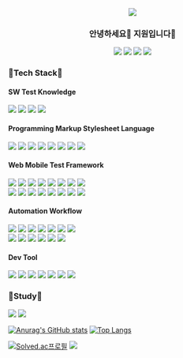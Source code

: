 
<div align="center">
<img src="https://capsule-render.vercel.app/api?type=Slice&color=0:00DBDE,100:FC00FF&height=80&section=header&text=SWQAJiwonSDET%20&fontSize=60&fontColor=000000&animation=twinkling" />
  <h3>안녕하세요👋 지원입니다🙂</h3>

  <p>
   <a href="https://hits.seeyoufarm.com"><img src="https://hits.seeyoufarm.com/api/count/incr/badge.svg?url=https%3A%2F%2Fgithub.com%2FJiveloper%2F&count_bg=%23005FFF&title_bg=%23000000&icon=github.svg&icon_color=%23FFFFFF&title=hits&edge_flat=true"/></a>
  <a href="https://brunch.co.kr/@jiwonleeqa" target="_blank"><img src="https://img.shields.io/badge/Tech_Blog-1DB954?style=flat-square&logo=CodersRank&logoColor=white"/></a>
  <a href="https://www.linkedin.com/in/jiwon3027/" target="_blank"><img src="https://img.shields.io/badge/JiwonLee-0A66C2?style=flat-square&logo=Linkedin&logoColor=white"/></a>
  <a href="easyone.jio@gmail.com" target="_blank"><img src="https://img.shields.io/badge/easyone.jio@gmail.com-EA4335?style=flat-square&logo=Gmail&logoColor=white"/></a>
</p>
  </div>
  <h3>🤖Tech Stack🤖</h3>
  <h4>SW Test Knowledge</h4>
  <p>
  <img src="https://img.shields.io/badge/-ISTQB-0068FF?style=flat&logo=s&logoColor=white"/>
  <img src="https://img.shields.io/badge/-ISO29119-0068FF?style=flat&logo=s&logoColor=white"/>
  <img src="https://img.shields.io/badge/-ISO25010-0068FF?style=flat&logo=s&logoColor=white"/>
  <img src="https://img.shields.io/badge/-ISO33063-0068FF?style=flat&logo=s&logoColor=white"/>
  </p>
  <h4>Programming Markup Stylesheet Language</h4>
  <p>
  <img src="https://img.shields.io/badge/-HTML-E34F26?style=flat&logo=HTML5&logoColor=white"/>
  <img src="https://img.shields.io/badge/-CSS-1572B6?style=flat&logo=CSS3&logoColor=white"/>
  <img src="https://img.shields.io/badge/-JavaScript-F7DF1E?style=flat&logo=JavaScript&logoColor=white"/>
  <img src="https://img.shields.io/badge/-TypeScript-3178C6?style=flat&logo=TypeScript&logoColor=white"/>
  <img src="https://img.shields.io/badge/-Python-3776AB?style=flat&logo=Python&logoColor=white"/>
  <img src="https://img.shields.io/badge/-Kotlin-7F52FF?style=flat&logo=Kotlin&logoColor=white"/>
  <img src="https://img.shields.io/badge/-Dart-0175C2?style=flat&logo=Dart&logoColor=white"/>
  <img src="https://img.shields.io/badge/-Java-007396?style=flat&logo=Java&logoColor=white"/>
  </p>
  <h4>Web Mobile Test Framework </h4>
  <p>
  <img src="https://img.shields.io/badge/-WebdriverIO-EA5906?style=flat&logo=WebdriverIO&logoColor=white"/>
  <img src="https://img.shields.io/badge/-Selenium-43B02A?style=flat&logo=Selenium&logoColor=white"/>
  <img src="https://img.shields.io/badge/-Puppeteer-40B5A4?style=flat&logo=Puppeteer&logoColor=white"/>
  <img src="https://img.shields.io/badge/-Playwright-2EAD33?style=flat&logo=Playwright&logoColor=white"/>
  <img src="https://img.shields.io/badge/-Cypress-17202C?style=flat&logo=Cypress&logoColor=white"/>
  <img src="https://img.shields.io/badge/-k6-7D64FF?style=flat&logo=k6&logoColor=white"/>
  <img src="https://img.shields.io/badge/-TestCafe-36B6E5?style=flat&logo=TestCafe&logoColor=white"/>
  <img src="https://img.shields.io/badge/-Pytest-0A9EDC?style=flat&logo=Pytest&logoColor=white"/>
  <br>
  <img src="https://img.shields.io/badge/-Jest-C21325?style=flat&logo=Jest&logoColor=white"/>
  <img src="https://img.shields.io/badge/-Mocha-8D6748?style=flat&logo=Mocha&logoColor=white"/>
  <img src="https://img.shields.io/badge/-Jasmine-8A4182?style=flat&logo=Jasmine&logoColor=white"/>
  <img src="https://img.shields.io/badge/-Cucumber-23D96C?style=flat&logo=Cucumber&logoColor=white"/>
  <img src="https://img.shields.io/badge/-JUnit5-25A162?style=flat&logo=JUnit5&logoColor=white"/>
  <img src="https://img.shields.io/badge/-Appium-7E4DD2?style=flat&logo=Appium&logoColor=white"/>
  <img src="https://img.shields.io/badge/-TestNG-FF9800?style=flat&logo=TestNG&logoColor=white"/>
  <img src="https://img.shields.io/badge/-behave-FF6A00?style=flat&logo=behave&logoColor=white"/>
  </p>
  <h4>Automation Workflow</h4>
  <p>
  <img src="https://img.shields.io/badge/-Postman-FF6C37?style=flat&logo=Postman&logoColor=white"/>
  <img src="https://img.shields.io/badge/-Sauce Labs-E2231A?style=flat&logo=Sauce Labs&logoColor=white"/>
  <img src="https://img.shields.io/badge/-BrowserStack-89C967?style=flat&logo=BrowserStack&logoColor=white"/>
  <img src="https://img.shields.io/badge/-GitHub Actions-2088FF?style=flat&logo=GitHub Actions&logoColor=white"/>
  <img src="https://img.shields.io/badge/-Jenkins-D24939?style=flat&logo=Jenkins&logoColor=white"/>
  <img src="https://img.shields.io/badge/-Microsoft Excel-217346?style=flat&logo=Microsoft Excel&logoColor=white"/>
  <img src="https://img.shields.io/badge/-Notion-000000?style=flat&logo=Notion&logoColor=white"/>
  <br>
  <img src="https://img.shields.io/badge/-Jira-0052CC?style=flat&logo=Jira&logoColor=white"/>
  <img src="https://img.shields.io/badge/-Redmine-B32024?style=flat&logo=Redmine&logoColor=white"/>
  <img src="https://img.shields.io/badge/-qtest-00539F?style=flat&logo=qTest&logoColor=white"/>
  <img src="https://img.shields.io/badge/-qase-3D03A7?style=flat&logo=qase&logoColor=white"/>
  <img src="https://img.shields.io/badge/-testrail-428813?style=flat&logo=testrail&logoColor=white"/>
  <img src="https://img.shields.io/badge/-Mantis-83B81A?style=flat&logo=Mantis&logoColor=white"/>
  </p>
  <h4>Dev Tool</h4>
  <p>
  <img src="https://img.shields.io/badge/-IntelliJ IDEA-000000?style=flat&logo=IntelliJ IDEA&logoColor=white"/>
  <img src="https://img.shields.io/badge/-PyCharm-000000?style=flat&logo=PyCharm&logoColor=white"/>
  <img src="https://img.shields.io/badge/-Xcode-147EFB?style=flat&logo=Xcode&logoColor=white"/>
  <img src="https://img.shields.io/badge/-Android Studio-3DDC84?style=flat&logo=Android Studio&logoColor=white"/>
  <img src="https://img.shields.io/badge/-Git-F05032?style=flat&logo=Git&logoColor=white"/>
  <img src="https://img.shields.io/badge/-GitHub-181717?style=flat&logo=GitHub&logoColor=white"/>
  <img src="https://img.shields.io/badge/-VScode-2F80ED?style=flat&logo=VScode&logoColor=white"/>
  </p>
  <h3>🌱Study🌱</h3>
  <img src="https://img.shields.io/badge/-Flutter-02569B?style=flat&logo=Flutter&logoColor=white"/>
  <img src="https://img.shields.io/badge/-Node.js-339933?style=flat&logo=Node.js&logoColor=white"/>
 
<!-- <div align="center"> -->
  
[![Anurag's GitHub stats](https://github-readme-stats.vercel.app/api?username=Jiveloper)](https://github.com/Jiveloper/github-readme-stats)
[![Top Langs](https://github-readme-stats.vercel.app/api/top-langs/?username=Jiveloper)](https://github.com/Jiveloper/github-readme-stats)
  
 [![Solved.ac프로필](http://mazassumnida.wtf/api/v2/generate_badge?boj=wldnjs3027)](https://solved.ac/wldnjs3027)
  <img src="http://mazandi.herokuapp.com/api?handle=SDET&theme=warm"/>
<!--   </div> -->

<!--
**Jiveloper/Jiveloper** is a ✨ _special_ ✨ repository because its `README.md` (this file) appears on your GitHub profile.

Here are some ideas to get you started:

- 🔭 I’m currently working on ..
- 🌱 I’m currently learning ...
- 👯 I’m looking to collaborate on ...
- 🤔 I’m looking for help with ...
- 💬 Ask me about ...
- 📫 How to reach me: ...
- 😄 Pronouns: ...
- ⚡ Fun fact: ...
-->
